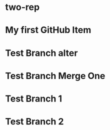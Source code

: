 # two-rep
# My first GitHub Item
# Test Branch alter
# Test Branch Merge One
# Test Branch 1
# Test Branch 2
